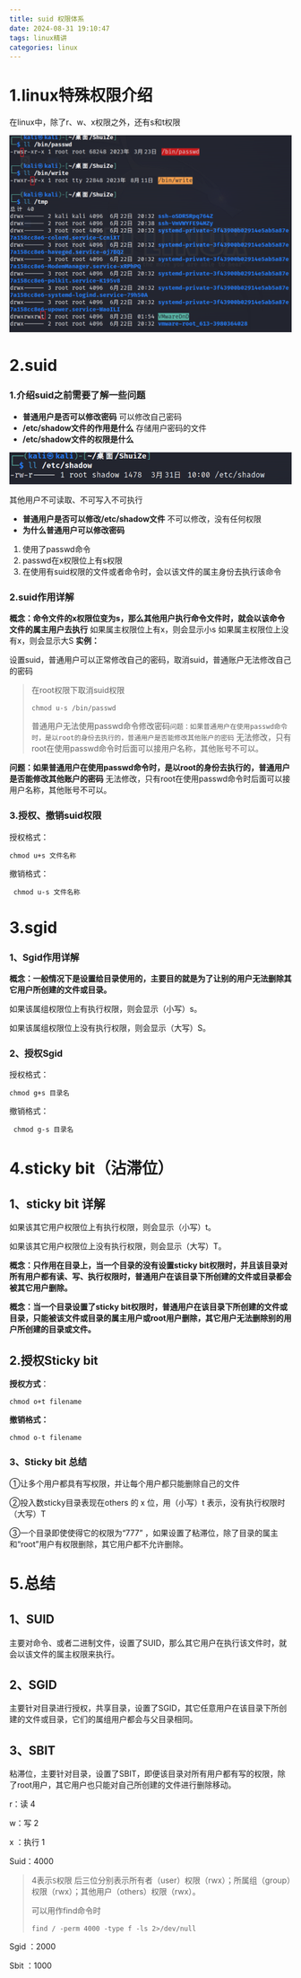 ```yaml
---
title: suid 权限体系
date: 2024-08-31 19:10:47
tags: linux精讲
categories: linux
---
```


# 1.linux特殊权限介绍

在linux中，除了r、w、x权限之外，还有s和t权限

![image-20240831192041028](./././././././././suid-权限体系/image-20240831192041028.png)

# 2.suid

### 1.介绍suid之前需要了解一些问题

- **普通用户是否可以修改密码**
  可以修改自己密码
- **/etc/shadow文件的作用是什么**
  存储用户密码的文件
- **/etc/shadow文件的权限是什么**

![image-20240831192558418](./././././././././suid-权限体系/image-20240831192558418.png)

其他用户不可读取、不可写入不可执行

- **普通用户是否可以修改/etc/shadow文件**
  不可以修改，没有任何权限
- **为什么普通用户可以修改密码**

1. 使用了passwd命令
2. passwd在x权限位上有s权限
3. 在使用有suid权限的文件或者命令时，会以该文件的属主身份去执行该命令

### 2.suid作用详解

**概念：命令文件的x权限位变为s，那么其他用户执行命令文件时，就会以该命令文件的属主用户去执行**
如果属主权限位上有x，则会显示小s
如果属主权限位上没有x，则会显示大S
**实例：**

设置suid，普通用户可以正常修改自己的密码，取消suid，普通账户无法修改自己的密码

> 在root权限下取消suid权限
>
> ```
> chmod u-s /bin/passwd
> ```
>
> 普通用户无法使用passwd命令修改密码`问题：如果普通用户在使用passwd命令时，是以root的身份去执行的，普通用户是否能修改其他账户的密码`
> 无法修改，只有root在使用passwd命令时后面可以接用户名称，其他账号不可以。

**问题：如果普通用户在使用passwd命令时，是以root的身份去执行的，普通用户是否能修改其他账户的密码**
无法修改，只有root在使用passwd命令时后面可以接用户名称，其他账号不可以。

### 3.授权、撤销suid权限

授权格式：

```
chmod u+s 文件名称
```

撤销格式：

```
 chmod u-s 文件名称
```

# 3.sgid

### 1、Sgid作用详解

**概念：一般情况下是设置给目录使用的，主要目的就是为了让别的用户无法删除其它用户所创建的文件或目录。**

如果该属组权限位上有执行权限，则会显示（小写）s。

如果该属组权限位上没有执行权限，则会显示（大写）S。

### 2、授权Sgid

授权格式：

```
chmod g+s 目录名
```

撤销格式：

```
 chmod g-s 目录名
```

# 4.sticky bit（沾滞位）

## 1、sticky bit 详解

如果该其它用户权限位上有执行权限，则会显示（小写）t。

如果该其它用户权限位上没有执行权限，则会显示（大写）T。

**概念：只作用在目录上，当一个目录的没有设置sticky bit权限时，并且该目录对所有用户都有读、写、执行权限时，普通用户在该目录下所创建的文件或目录都会被其它用户删除。**

**概念：当一个目录设置了sticky bit权限时，普通用户在该目录下所创建的文件或目录，只能被该文件或目录的属主用户或root用户删除，其它用户无法删除别的用户所创建的目录或文件。**

## 2.授权Sticky bit

**授权方式**：

```
chmod o+t filename
```

**撤销格式：**

```
chmod o-t filename
```

### 3、Sticky bit 总结

①让多个用户都具有写权限，并让每个用户都只能删除自己的文件

②投入数sticky目录表现在others 的 x 位，用（小写）t 表示，没有执行权限时（大写）T

③一个目录即使使得它的权限为“777” ，如果设置了粘滞位，除了目录的属主和“root”用户有权限删除，其它用户都不允许删除。


# 5.总结

## 1、SUID

主要对命令、或者二进制文件，设置了SUID，那么其它用户在执行该文件时，就会以该文件的属主权限来执行。

## 2、SGID

主要针对目录进行授权，共享目录，设置了SGID，其它任意用户在该目录下所创建的文件或目录，它们的属组用户都会与父目录相同。

## 3、SBIT

粘滞位，主要针对目录，设置了SBIT，即便该目录对所有用户都有写的权限，除了root用户，其它用户也只能对自己所创建的文件进行删除移动。

r：读 4

w：写 2

x ：执行 1

Suid：4000

> 4表示`S`权限 后三位分别表示所有者（user）权限（rwx）；所属组（group）权限（rwx）；其他用户（others）权限（rwx）。
>
> 可以用作find命令时
>
> ```shell
> find / -perm 4000 -type f -ls 2>/dev/null
> ```
>
> 

Sgid ：2000

Sbit ：1000

